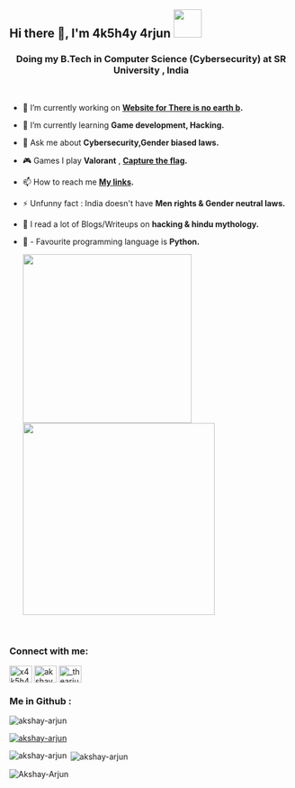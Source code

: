 <h2 align="left"> Hi there 👋, I'm 4k5h4y 4rjun <img src="https://media.giphy.com/media/mGcNjsfWAjY5AEZNw6/giphy.gif" width="50"></h2>



<h3 align="center">Doing my B.Tech in Computer Science (Cybersecurity) at SR University , India</h3>
<br />



- 🔭 I’m currently working on **[Website for There is no earth b](https://github.com/deokarniharika/TINEB-website-revamp).**

- 🌱 I’m currently learning **Game development, Hacking.**

- 💬 Ask me about **Cybersecurity,Gender biased laws.**

- 🎮 Games I play **Valorant** , **[Capture the flag](https://app.hackthebox.com/profile/425207).**

- 📫 How to reach me **[My links](https://bit.ly/AKSHAYARJUN).**

- ⚡ Unfunny fact : India doesn't have **Men rights & Gender neutral laws.**

- 📖 I read a lot of Blogs/Writeups on **hacking & hindu mythology.**

- 🐍 - Favourite programming language is **Python.**

   <img src="https://imgs.xkcd.com/comics/python.png" width="300"> <img src=https://media.giphy.com/media/3oEjHWpiVIOGXT5l9m/giphy.gif width="341">
   
</br>
<h3 align="left">Connect with me:</h3>
<p align="left">
<a href="https://twitter.com/x4k5h4yx" target="blank"><img align="center" src="https://raw.githubusercontent.com/rahuldkjain/github-profile-readme-generator/master/src/images/icons/Social/twitter.svg" alt="x4k5h4yx" height="30" width="40" /></a>
<a href="https://codesandbox.com/akshay-arjun" target="blank"><img align="center" src="https://raw.githubusercontent.com/rahuldkjain/github-profile-readme-generator/master/src/images/icons/Social/codesandbox.svg" alt="akshay-arjun" height="30" width="40" /></a>
<a href="https://instagram.com/_thearjun_" target="blank"><img align="center" src="https://raw.githubusercontent.com/rahuldkjain/github-profile-readme-generator/master/src/images/icons/Social/instagram.svg" alt="_thearjun_" height="30" width="40" /></a>
</p>
<!---
<h3 align="left">Languages and Tools:</h3>
<p align="left"> <a href="https://developer.android.com" target="_blank" rel="noreferrer"> <img src="https://raw.githubusercontent.com/devicons/devicon/master/icons/android/android-original-wordmark.svg" alt="android" width="40" height="40"/> </a> <a href="https://angular.io" target="_blank" rel="noreferrer"> <img src="https://angular.io/assets/images/logos/angular/angular.svg" alt="angular" width="40" height="40"/> </a> <a href="https://angular.io" target="_blank" rel="noreferrer"> <img src="https://raw.githubusercontent.com/devicons/devicon/master/icons/angularjs/angularjs-original-wordmark.svg" alt="angularjs" width="40" height="40"/> </a> <a href="https://www.gnu.org/software/bash/" target="_blank" rel="noreferrer"> <img src="https://www.vectorlogo.zone/logos/gnu_bash/gnu_bash-icon.svg" alt="bash" width="40" height="40"/> </a> <a href="https://getbootstrap.com" target="_blank" rel="noreferrer"> <img src="https://raw.githubusercontent.com/devicons/devicon/master/icons/bootstrap/bootstrap-plain-wordmark.svg" alt="bootstrap" width="40" height="40"/> </a> <a href="https://www.cprogramming.com/" target="_blank" rel="noreferrer"> <img src="https://raw.githubusercontent.com/devicons/devicon/master/icons/c/c-original.svg" alt="c" width="40" height="40"/> </a> <a href="https://www.w3schools.com/cpp/" target="_blank" rel="noreferrer"> <img src="https://raw.githubusercontent.com/devicons/devicon/master/icons/cplusplus/cplusplus-original.svg" alt="cplusplus" width="40" height="40"/> </a> <a href="https://www.w3schools.com/css/" target="_blank" rel="noreferrer"> <img src="https://raw.githubusercontent.com/devicons/devicon/master/icons/css3/css3-original-wordmark.svg" alt="css3" width="40" height="40"/> </a> <a href="https://www.docker.com/" target="_blank" rel="noreferrer"> <img src="https://raw.githubusercontent.com/devicons/devicon/master/icons/docker/docker-original-wordmark.svg" alt="docker" width="40" height="40"/> </a> <a href="https://www.figma.com/" target="_blank" rel="noreferrer"> <img src="https://www.vectorlogo.zone/logos/figma/figma-icon.svg" alt="figma" width="40" height="40"/> </a> <a href="https://git-scm.com/" target="_blank" rel="noreferrer"> <img src="https://www.vectorlogo.zone/logos/git-scm/git-scm-icon.svg" alt="git" width="40" height="40"/> </a> <a href="https://www.w3.org/html/" target="_blank" rel="noreferrer"> <img src="https://raw.githubusercontent.com/devicons/devicon/master/icons/html5/html5-original-wordmark.svg" alt="html5" width="40" height="40"/> </a> <a href="https://developer.mozilla.org/en-US/docs/Web/JavaScript" target="_blank" rel="noreferrer"> <img src="https://raw.githubusercontent.com/devicons/devicon/master/icons/javascript/javascript-original.svg" alt="javascript" width="40" height="40"/> </a> <a href="https://www.linux.org/" target="_blank" rel="noreferrer"> <img src="https://raw.githubusercontent.com/devicons/devicon/master/icons/linux/linux-original.svg" alt="linux" width="40" height="40"/> </a> <a href="https://www.oracle.com/" target="_blank" rel="noreferrer"> <img src="https://raw.githubusercontent.com/devicons/devicon/master/icons/oracle/oracle-original.svg" alt="oracle" width="40" height="40"/> </a> <a href="https://pandas.pydata.org/" target="_blank" rel="noreferrer"> <img src="https://raw.githubusercontent.com/devicons/devicon/2ae2a900d2f041da66e950e4d48052658d850630/icons/pandas/pandas-original.svg" alt="pandas" width="40" height="40"/> </a> <a href="https://www.python.org" target="_blank" rel="noreferrer"> <img src="https://raw.githubusercontent.com/devicons/devicon/master/icons/python/python-original.svg" alt="python" width="40" height="40"/> </a> <a href="https://reactjs.org/" target="_blank" rel="noreferrer"> <img src="https://raw.githubusercontent.com/devicons/devicon/master/icons/react/react-original-wordmark.svg" alt="react" width="40" height="40"/> </a> <a href="https://reactnative.dev/" target="_blank" rel="noreferrer"> <img src="https://reactnative.dev/img/header_logo.svg" alt="reactnative" width="40" height="40"/> </a> <a href="https://seaborn.pydata.org/" target="_blank" rel="noreferrer"> <img src="https://seaborn.pydata.org/_images/logo-mark-lightbg.svg" alt="seaborn" width="40" height="40"/> </a> <a href="https://unity.com/" target="_blank" rel="noreferrer"> <img src="https://www.vectorlogo.zone/logos/unity3d/unity3d-icon.svg" alt="unity" width="40" height="40"/> </a> </p>
--->
<h3 align="left">Me in Github :</h3>
<p align="left"> <img src="https://komarev.com/ghpvc/?username=akshay-arjun&label=Profile%20views&color=ff0000&style=plastic" alt="akshay-arjun" /> </p>

<p align="left"> <a href="https://github.com/ryo-ma/github-profile-trophy"><img src="https://github-profile-trophy.vercel.app/?username=akshay-arjun" alt="akshay-arjun" /></a> </p>

<p><img align="left" src="https://github-readme-stats.vercel.app/api/top-langs?username=akshay-arjun&show_icons=true&theme=tokyonight&locale=en&layout=compact" alt="akshay-arjun" /></p>

<p>&nbsp;<img align="center" src="https://github-readme-stats.vercel.app/api?username=akshay-arjun&show_icons=true&theme=tokyonight&locale=en" alt="akshay-arjun" /></p>

<p><img align="center" src="https://github-readme-streak-stats.herokuapp.com/?user=akshay-arjun&theme=dark" alt="Akshay-Arjun" /></p>
